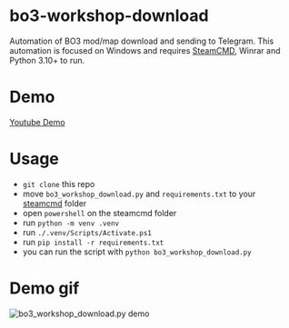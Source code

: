 # bo3-workshop-download
Automation of BO3 mod/map download and sending to Telegram.
This automation is focused on Windows and requires [SteamCMD](https://developer.valvesoftware.com/wiki/SteamCMD#Windows), Winrar and Python 3.10+ to run.

# Demo
[Youtube Demo](https://www.youtube.com/watch?v=Cmke0-NC7fU)

# Usage
- `git clone` this repo
- move `bo3_workshop_download.py` and `requirements.txt` to your [steamcmd](https://steamcdn-a.akamaihd.net/client/installer/steamcmd.zip) folder
- open `powershell` on the steamcmd folder
- run `python -m venv .venv`
- run `./.venv/Scripts/Activate.ps1`
- run `pip install -r requirements.txt`
- you can run the script with `python bo3_workshop_download.py`

# Demo gif
![bo3_workshop_download.py demo](https://i.imgur.com/fEd1CoS.gif)
